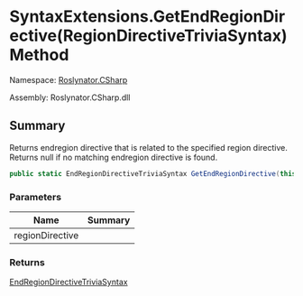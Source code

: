 # SyntaxExtensions\.GetEndRegionDirective\(RegionDirectiveTriviaSyntax\) Method

Namespace: [Roslynator.CSharp](../../README.md)

Assembly: Roslynator\.CSharp\.dll

## Summary

Returns endregion directive that is related to the specified region directive\. Returns null if no matching endregion directive is found\.

```csharp
public static EndRegionDirectiveTriviaSyntax GetEndRegionDirective(this RegionDirectiveTriviaSyntax regionDirective)
```

### Parameters

| Name | Summary |
| ---- | ------- |
| regionDirective | |

### Returns

[EndRegionDirectiveTriviaSyntax](https://docs.microsoft.com/en-us/dotnet/api/microsoft.codeanalysis.csharp.syntax.endregiondirectivetriviasyntax)


